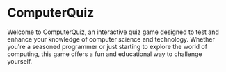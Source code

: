 # ComputerQuiz
Welcome to ComputerQuiz, an interactive quiz game designed to test and enhance your knowledge of computer science and technology. Whether you're a seasoned programmer or just starting to explore the world of computing, this game offers a fun and educational way to challenge yourself.
